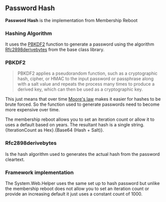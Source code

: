 ## Password Hash

**Password Hash** is the implementation from Membership Reboot 

### Hashing Algorithm

It uses the [PBKDF2](http://en.wikipedia.org/wiki/PBKDF2) function to generate a password using the algorithm [Rfc2898derivebytes]((http://msdn.microsoft.com/en-us/library/system.security.cryptography.rfc2898derivebytes(v=vs.110).aspx)) from the base class library.

### PBKDF2

> PBKDF2 applies a pseudorandom function, such as a cryptographic hash, cipher, or HMAC to the input password or passphrase along with a salt value and repeats the process many times to produce a derived key, which can then be used as a cryptographic key.

This just means that over time [Moore's law](http://en.wikipedia.org/wiki/Moore's_law) makes it easier for hashes to be brute forced. So the function used to generate passwords need to become more expensive over time.

The membership reboot allows you to set an iteration count or allow it to uses a default based on years.  The resultant hash is a single string.  {IterationCount as Hex}.{Base64 (Hash + Salt)}. 

### Rfc2898derivebytes


Is the hash algorithm used to generates the actual hash from the password cleartext.

### Framework implementation

The System.Web.Helper uses the same set up to hash password but unlike the membership reboot does not allow you to set an iteration count or provide an increasing default it just uses a constant count of 1000.   


